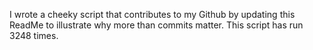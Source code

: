 I wrote a cheeky script that contributes to my Github by updating this ReadMe to illustrate why more than commits matter. This script has run 3248 times.